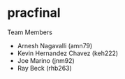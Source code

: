 # pracfinal

Team Members
- Arnesh Nagavalli (amn79)
- Kevin Hernandez Chavez (keh222)
- Joe Marino (jnm92)
- Ray Beck (rhb263)